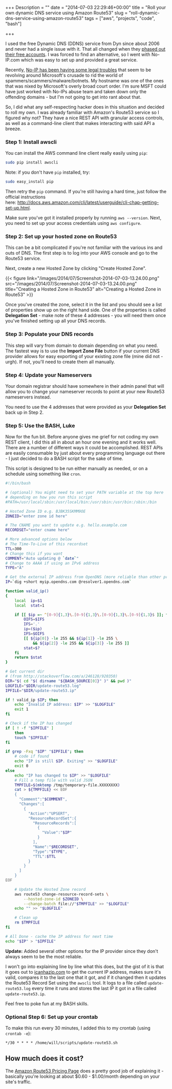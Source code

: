 +++
Description = ""
date = "2014-07-03 22:29:46+00:00"
title = "Roll your own dynamic DNS service using Amazon Route53"
slug = "roll-dynamic-dns-service-using-amazon-route53"
tags = ["aws", "projects", "code", "bash"]

+++

I used the free Dynamic DNS (DDNS) service from Dyn since about 2006 and never had a single issue with it. That all changed when they [phased out their free accounts](http://dyn.com/blog/why-we-decided-to-stop-offering-free-accounts/). I was forced to find an alternative, so I went with No-IP.com which was easy to set up and provided a great service.

Recently, [No-IP has been having some legal troubles](http://www.noip.com/blog/2014/06/30/ips-formal-statement-microsoft-takedown/) that seem to be revolving around Microsoft's crusade to rid the world of spammers/scammers/malware/botnets. My hostname was one of the ones that was nixed by Microsoft's overly broad court order. I'm sure MSFT could have just worked with No-IPs abuse team and taken down only the offending domains - but I'm not going to get into rant about that.

So, I did what any self-respecting hacker does in this situation and decided to roll my own. I was already familiar with Amazon's Route53 service so I figured why not? They have a nice REST API with granular access controls, as well as a command-line client that makes interacting with said API a breeze.<!--more-->

### Step 1: Install awscli


You can install the AWS command line client really easily using `pip`:

```bash
sudo pip install awscli
```

Note: if you don't have `pip` installed, try:

```bash
sudo easy_install pip
```

Then retry the `pip` command. If you're still having a hard time, just follow the official instructions here: http://docs.aws.amazon.com/cli/latest/userguide/cli-chap-getting-set-up.html.

Make sure you've got it installed properly by running `aws --version`. Next, you need to set up your access credentials using `aws configure`.

### Step 2: Set up your hosted zone on Route53

This can be a bit complicated if you're not familiar with the various ins and outs of DNS. The first step is to log into your AWS console and go to the Route53 service.

Next, create a new Hosted Zone by clicking "Create Hosted Zone".

{{< figure link="/images/2014/07/Screenshot-2014-07-03-13.24.00.png" src="/images/2014/07/Screenshot-2014-07-03-13.24.00.png" title="Creating a Hosted Zone in Route53" alt="Creating a Hosted Zone in Route53" >}}

Once you've created the zone, select it in the list and you should see a list of properties show up on the right hand side. One of the properties is called **Delegation Set** - make note of these 4 addresses - you will need them once you've finished setting up all your DNS records.

### Step 3: Populate your DNS records

This step will vary from domain to domain depending on what you need. The fastest way is to use the **Import Zone File** button if your current DNS provider allows for easy exporting of your existing zone file (mine did not - urgh). If not, you'll need to create them all manually.

### Step 4: Update your Nameservers

Your domain registrar should have somewhere in their admin panel that will allow you to change your nameserver records to point at your new Route53 nameservers instead.

You need to use the 4 addresses that were provided as your **Delegation Set** back up in Step 2.

### Step 5: Use the BASH, Luke

Now for the fun bit. Before anyone gives me grief for not coding my own REST client, I did this all in about an hour one evening and it works well. There are a number of different ways it could be accomplished. REST APIs are easily consumable by just about every programming language out there - I just decided to do a BASH script for the sake of time.

This script is designed to be run either manually as needed, or on a schedule using something like `cron`.

```bash
#!/bin/bash

# (optional) You might need to set your PATH variable at the top here
# depending on how you run this script
#PATH=/usr/local/sbin:/usr/local/bin:/usr/sbin:/usr/bin:/sbin:/bin

# Hosted Zone ID e.g. BJBK35SKMM9OE
ZONEID="enter zone id here"

# The CNAME you want to update e.g. hello.example.com
RECORDSET="enter cname here"

# More advanced options below
# The Time-To-Live of this recordset
TTL=300
# Change this if you want
COMMENT="Auto updating @ `date`"
# Change to AAAA if using an IPv6 address
TYPE="A"

# Get the external IP address from OpenDNS (more reliable than other providers)
IP=`dig +short myip.opendns.com @resolver1.opendns.com`

function valid_ip()
{
    local  ip=$1
    local  stat=1

    if [[ $ip =~ ^[0-9]{1,3}\.[0-9]{1,3}\.[0-9]{1,3}\.[0-9]{1,3}$ ]]; then
        OIFS=$IFS
        IFS='.'
        ip=($ip)
        IFS=$OIFS
        [[ ${ip[0]} -le 255 && ${ip[1]} -le 255 \
            && ${ip[2]} -le 255 && ${ip[3]} -le 255 ]]
        stat=$?
    fi
    return $stat
}

# Get current dir
# (from http://stackoverflow.com/a/246128/920350)
DIR="$( cd "$( dirname "${BASH_SOURCE[0]}" )" && pwd )"
LOGFILE="$DIR/update-route53.log"
IPFILE="$DIR/update-route53.ip"

if ! valid_ip $IP; then
    echo "Invalid IP address: $IP" >> "$LOGFILE"
    exit 1
fi

# Check if the IP has changed
if [ ! -f "$IPFILE" ]
    then
    touch "$IPFILE"
fi

if grep -Fxq "$IP" "$IPFILE"; then
    # code if found
    echo "IP is still $IP. Exiting" >> "$LOGFILE"
    exit 0
else
    echo "IP has changed to $IP" >> "$LOGFILE"
    # Fill a temp file with valid JSON
    TMPFILE=$(mktemp /tmp/temporary-file.XXXXXXXX)
    cat > ${TMPFILE} << EOF
    {
      "Comment":"$COMMENT",
      "Changes":[
        {
          "Action":"UPSERT",
          "ResourceRecordSet":{
            "ResourceRecords":[
              {
                "Value":"$IP"
              }
            ],
            "Name":"$RECORDSET",
            "Type":"$TYPE",
            "TTL":$TTL
          }
        }
      ]
    }
EOF

    # Update the Hosted Zone record
    aws route53 change-resource-record-sets \
        --hosted-zone-id $ZONEID \
        --change-batch file://"$TMPFILE" >> "$LOGFILE"
    echo "" >> "$LOGFILE"

    # Clean up
    rm $TMPFILE
fi

# All Done - cache the IP address for next time
echo "$IP" > "$IPFILE"
```

**Update:** Added several other options for the IP provider since they don't always seem to be the most reliable.

I won't go into explaining line by line what this does, but the gist of it is that it goes out to [icanhazip.com](https://icanhazip.com/) to get the current IP address, makes sure it's valid, compares it to the last one that it got, and if it changed then it updates the Route53 Record Set using the `awscli` tool. It logs to a file called `update-route53.log` every time it runs and stores the last IP it got in a file called `update-route53.ip`.

Feel free to poke fun at my BASH skills.

### Optional Step 6: Set up your crontab

To make this run every 30 minutes, I added this to my crontab (using `crontab -e`):

```text
*/30 * * * * /home/will/scripts/update-route53.sh
```

## How much does it cost?

The [Amazon Route53 Pricing Page](http://aws.amazon.com/route53/pricing/) does a pretty good job of explaining it - basically you're looking at about $0.60 - $1.00/month depending on your site's traffic.
